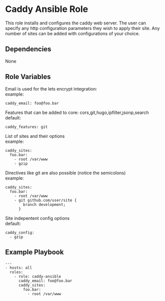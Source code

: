 Caddy Ansible Role
=========

This role installs and configures the caddy web server. The user can specify any http configuration parameters they wish to apply their site. Any number of sites can be added with configurations of your choice.

Dependencies
------------
None

Role Variables
--------------

Email is used for the lets encrypt integration:<br>
example:
```
caddy_email: foo@foo.bar
```
Features that can be added to core: cors,git,hugo,ipfilter,jsonp,search<br>
default:
```
caddy_features: git
```
List of sites and their options<br>
example:
```
caddy_sites:
  foo.bar:
    - root /var/www
    - gzip
```
Directives like git are also possible (notice the semicolons)<br>
example:
```
caddy_sites:
  foo.bar:
    - root /var/www
    - git github.com/user/site {
        branch development;
      }
```
Site indepentent config options<br>
default:
```
caddy_config:
  - gzip
```

Example Playbook
----------------
```
---
- hosts: all
  roles:
    - role: caddy-ansible
      caddy_email: foo@foo.bar
      caddy_sites:
        foo.bar:
          - root /var/www
```
